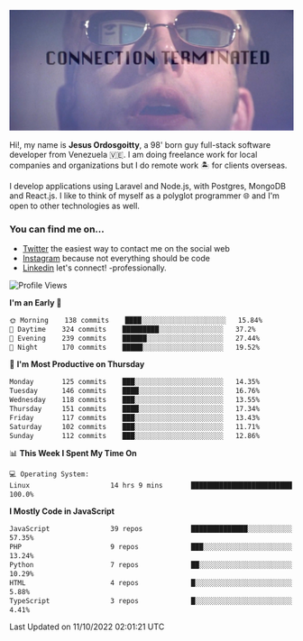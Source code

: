 ![hackers movie reference](./disconnected.jpg)

Hi!, my name is **Jesus Ordosgoitty**, a 98' born guy full-stack software developer from Venezuela 🇻🇪. I am doing freelance work for local companies and organizations but I do remote work 🏝️ for clients overseas. 

I develop applications using Laravel and Node.js, with Postgres, MongoDB and React.js. I like to think of myself as a polyglot programmer 🌐 and I'm open to other technologies as well.

### You can find me on...

- [Twitter](https://twitter.com/jodaz_) the easiest way to contact me on the social web
- [Instagram](https://instagram.com/jodaz_) because not everything should be code
- [Linkedin](https://linkedin.com/in/jodaz) let's connect! -professionally.

<!---
Besides social networks, you can take a look at my [website](https://www.jodaz.xyz) too.
-->

<!--START_SECTION:waka-->
![Profile Views](http://img.shields.io/badge/Profile%20Views-128-blue)

**I'm an Early 🐤** 

```text
🌞 Morning    138 commits    ████░░░░░░░░░░░░░░░░░░░░░   15.84% 
🌆 Daytime    324 commits    █████████░░░░░░░░░░░░░░░░   37.2% 
🌃 Evening    239 commits    ██████░░░░░░░░░░░░░░░░░░░   27.44% 
🌙 Night      170 commits    █████░░░░░░░░░░░░░░░░░░░░   19.52%

```
📅 **I'm Most Productive on Thursday** 

```text
Monday       125 commits    ███░░░░░░░░░░░░░░░░░░░░░░   14.35% 
Tuesday      146 commits    ████░░░░░░░░░░░░░░░░░░░░░   16.76% 
Wednesday    118 commits    ███░░░░░░░░░░░░░░░░░░░░░░   13.55% 
Thursday     151 commits    ████░░░░░░░░░░░░░░░░░░░░░   17.34% 
Friday       117 commits    ███░░░░░░░░░░░░░░░░░░░░░░   13.43% 
Saturday     102 commits    ███░░░░░░░░░░░░░░░░░░░░░░   11.71% 
Sunday       112 commits    ███░░░░░░░░░░░░░░░░░░░░░░   12.86%

```


📊 **This Week I Spent My Time On** 

```text
💻 Operating System: 
Linux                    14 hrs 9 mins       █████████████████████████   100.0%

```

**I Mostly Code in JavaScript** 

```text
JavaScript               39 repos            ██████████████░░░░░░░░░░░   57.35% 
PHP                      9 repos             ███░░░░░░░░░░░░░░░░░░░░░░   13.24% 
Python                   7 repos             ██░░░░░░░░░░░░░░░░░░░░░░░   10.29% 
HTML                     4 repos             █░░░░░░░░░░░░░░░░░░░░░░░░   5.88% 
TypeScript               3 repos             █░░░░░░░░░░░░░░░░░░░░░░░░   4.41%

```



 Last Updated on 11/10/2022 02:01:21 UTC
<!--END_SECTION:waka-->
